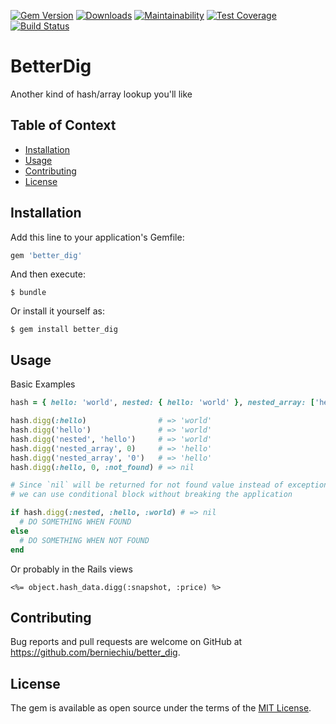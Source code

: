 [![Gem Version](https://badge.fury.io/rb/better_dig.svg)](https://badge.fury.io/rb/better_dig)
[![Downloads](https://img.shields.io/gem/dt/better_dig.svg)](https://rubygems.org/gems/better_dig)
[![Maintainability](https://api.codeclimate.com/v1/badges/6bc69601493caa67e52e/maintainability)](https://codeclimate.com/github/berniechiu/better_dig/maintainability)
[![Test Coverage](https://api.codeclimate.com/v1/badges/6bc69601493caa67e52e/test_coverage)](https://codeclimate.com/github/berniechiu/better_dig/test_coverage)
[![Build Status](https://travis-ci.org/berniechiu/better_dig.svg?branch=master)](https://travis-ci.org/berniechiu/better_dig)

# BetterDig

Another kind of hash/array lookup you'll like

## Table of Context

* [Installation](#installation)
* [Usage](#usage)
* [Contributing](#contributing)
* [License](#license)

## Installation

Add this line to your application's Gemfile:

```ruby
gem 'better_dig'
```

And then execute:

    $ bundle

Or install it yourself as:

    $ gem install better_dig

## Usage

Basic Examples

```ruby
hash = { hello: 'world', nested: { hello: 'world' }, nested_array: ['hello', 'world'] }

hash.digg(:hello)                # => 'world'
hash.digg('hello')               # => 'world'
hash.digg('nested', 'hello')     # => 'world'
hash.digg('nested_array', 0)     # => 'hello'
hash.digg('nested_array', '0')   # => 'hello'
hash.digg(:hello, 0, :not_found) # => nil

# Since `nil` will be returned for not found value instead of exception,
# we can use conditional block without breaking the application

if hash.digg(:nested, :hello, :world) # => nil
  # DO SOMETHING WHEN FOUND
else
  # DO SOMETHING WHEN NOT FOUND
end
```

Or probably in the Rails views

```erb
<%= object.hash_data.digg(:snapshot, :price) %>

```


## Contributing

Bug reports and pull requests are welcome on GitHub at https://github.com/berniechiu/better_dig.

## License

The gem is available as open source under the terms of the [MIT License](https://opensource.org/licenses/MIT).
